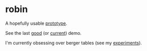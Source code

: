 # robin

A hopefully usable [prototype](https://dejbug.github.io/robin/).

See the last [good](https://raw.githack.com/dejbug/robin/da00b65/site/demo.html) (or [current](https://raw.githack.com/dejbug/robin/main/site/demo.html)) demo.

I'm currently obsessing over berger tables (see my [experiments](https://raw.githack.com/dejbug/robin/adbdc07/site/berger/tables.html)).